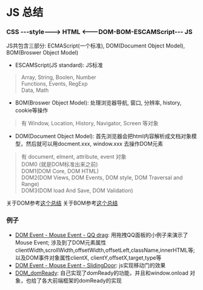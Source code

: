 # JS 总结
### CSS ---style---> HTML <---DOM-BOM-ESCAMScript--- JS 
JS共包含三部分: ECMAScript(一个标准), DOM(Document Object Model), BOM(Broswer Object Model)
* ESCAMScript(JS standard): JS标准  
> Array, String, Boolen, Number   
> Functions, Events, RegExp  
> Data, Math   
* BOM(Broswer Object Model): 处理浏览器导航, 窗口, 分辨率, history, cookie等操作 
> 有 Window, Location, History, Navigator, Screen 等对象
* DOM(Document Object Model): 首先浏览器会把html内容解析成文档对象模型，然后就可以用docment.xxx, window.xxx 去操作DOM元素
> 有 document, elment, attribute, event 对象    
> DOM0 (就是DOM标准出来之前)     
> DOM1(DOM Core, DOM HTML)       
> DOM2(DOM Views, DOM Events, DOM style, DOM Traversal and Range)     
> DOM3(DOM load And Save, DOM Validation) 

关于DOM参考[这个总结]()
关于BOM参考[这个总结]()

### 例子 
* [DOM Event - Mouse Event - QQ drag](): 用拖拽QQ面板的小例子来演示了Mouse Event; 涉及到了DOM元素属性clientWidth,scrollWidth,offsetWidth,offsetLeft,className,innerHTML等;  以及DOM事件对象属性clientX, clientY,offsetX,target,type等
* [DOM Event - Mouse Event - SlidingDoor](): js实现移动门的效果
* [DOM_domReady](): 自己实现了domReady的功能，并且和window.onload 对象，也给了各大前端框架的domReady的实现


